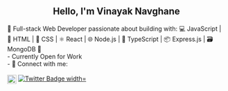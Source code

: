 <h2 align="center">
Hello, I'm Vinayak Navghane
</h2> 
🚀 Full-stack Web Developer passionate about building with: 💻 JavaScript | 🔧 HTML | 🎨 CSS | ⚛️ React | 🌐 Node.js | 📘 TypeScript | 📦 Express.js | 🗃️ MongoDB 🚀 <br/>
- Currently Open for Work<br/>
- 🤝 Connect with me:<br/> 
<br/>
<div>
 
 <a href="https://www.linkedin.com/in/vinayaknavghane/">
  <img align="center" src="https://raw.githubusercontent.com/yushi1007/yushi1007/main/images/linkedin.svg" alt="Yu Shi | LinkedIn" width="21px"/></a> 
  <a left-padding=20px href="https://twitter.com/VinayakN_">
    <img  src="https://img.shields.io/twitter/url.svg?url=https%3A%2F%2Ftwitter.com%2Fcloudposse" alt="Twitter Badge width="21px" "/>
  </a>
</div>



